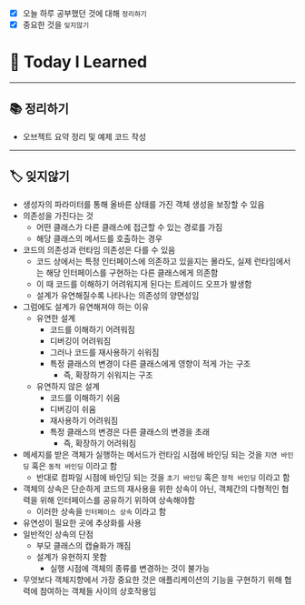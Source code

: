 - [x]  오늘 하루 공부했던 것에 대해 `정리하기`
- [x]  중요한 것을 `잊지않기`

# 🚩 Today I Learned

---

## 📚 정리하기

- 오브젝트 요약 정리 및 예제 코드 작성

---

## 🏷 잊지않기

- 생성자의 파라미터를 통해 올바른 상태를 가진 객체 생성을 보장할 수 있음
- 의존성을 가진다는 것
    - 어떤 클래스가 다른 클래스에 접근할 수 있는 경로를 가짐
    - 해당 클래스의 메서드를 호출하는 경우
- 코드의 의존성과 런타임 의존성은 다를 수 있음
    - 코드 상에서는 특정 인터페이스에 의존하고 있을지는 몰라도, 실제 런타임에서는 해당 인터페이스를 구현하는 다른 클래스에게 의존함
    - 이 때 코드를 이해하기 어려워지게 된다는 트레이드 오프가 발생함
    - 설계가 유연해질수록 나타나는 의존성의 양면성임
- 그럼에도 설계가 유연해져야 하는 이유
    - 유연한 설계
        - 코드를 이해하기 어려워짐
        - 디버깅이 어려워짐
        - 그러나 코드를 재사용하기 쉬워짐
        - 특정 클래스의 변경이 다른 클래스에게 영향이 적게 가는 구조
            - 즉, 확장하기 쉬워지는 구조
    - 유연하지 않은 설계
        - 코드를 이해하기 쉬움
        - 디버깅이 쉬움
        - 재사용하기 어려워짐
        - 특정 클래스의 변경은 다른 클래스의 변경을 초래
            - 즉, 확장하기 어려워짐
- 메세지를 받은 객체가 실행하는 메서드가 런타임 시점에 바인딩 되는 것을 `지연 바인딩` 혹은 `동적 바인딩` 이라고 함
    - 반대로 컴파일 시점에 바인딩 되는 것을 `초기 바인딩` 혹은 `정적 바인딩` 이라고 함
- 객체의 상속은 단순하게 코드의 재사용을 위한 상속이 아닌, 객체간의 다형적인 협력을 위해 인터페이스를 공유하기 위하여 상속해야함
    - 이러한 상속을 `인터페이스 상속` 이라고 함
- 유연성이 필요한 곳에 추상화를 사용
- 일반적인 상속의 단점
    - 부모 클래스의 캡슐화가 깨짐
    - 설계가 유현하지 못함
        - 실행 시점에 객체의 종류를 변경하는 것이 불가능
- 무엇보다 객체지향에서 가장 중요한 것은 애플리케이션의 기능을 구현하기 위해 협력에 참여하는 객체들 사이의 상호작용임